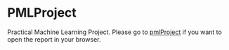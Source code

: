 PMLProject
==========
Practical Machine Learning Project.
Please go to
[pmlProject](https://thedurphy.github.io/PMLProject/pmlProject)
if you want to open the report in your browser.
